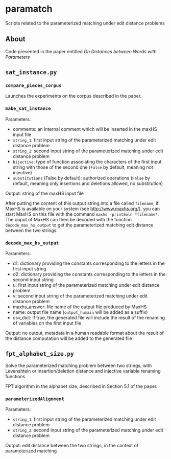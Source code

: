 # paramatch
Scripts related to the parameterized matching under edit distance problems



## About

Code presented in the paper entitled *On Distances between Words with Parameters*



## `sat_instance.py`

### `compare_pieces_corpus`

Launches the experiments on the corpus described in the paper.

### `make_sat_instance`

Parameters:
* comments: an internal comment which will be inserted in the maxHS input file
* `string_1`: first input string of the parameterized matching under edit distance problem
* `string_2`: second input string of the parameterized matching under edit distance problem
* `bijective`: type of function associating the characters of the first input string with those of the second one (`False` by default, meaning not injective)
* `substitutions` (False by default): authorized operations (`False` by default, meaning only insertions and deletions allowed, no substitution)

Output: string of the maxHS input file

After putting the content of this output string into a file called `filename`, if MaxHS is available on your system (see http://www.maxhs.org/), you can start MaxHS on this file with the command `maxhs -printSoln *filename*`. The ouput of MaxHS can then be decoded with the function `decode_max_hs_output` to get the parameterized matching edit distance between the two strings.

### `decode_max_hs_output`

Parameters:
* d1: dictionary providing the constants corresponding to the letters in the first input string
* d2: dictionary providing the constants corresponding to the letters in the second input string
* u: first input string of the parameterized matching under edit distance problem
* v: second input string of the parameterized matching under edit distance problem
* maxhs_answer: file name of the output file produced by MaxHS
* name: output file name (`output_humain` will be added as a suffix)
* csv_dict: if true, the generated file will include the result of the renaming of variables on the first input file

Output: no output, metadata in a human readable format about the result of the distance computation will be added to the generated file



## `fpt_alphabet_size.py`

Solve the parameterized matching problem between two strings, with Levenshtein or insertion/deletion distance and injective variable renaming functions

FPT algorithm in the alphabet size, described in Section 5.1 of the paper.

### `parameterizedAlignment`

Parameters:
* `string_1`: first input string of the parameterized matching under edit distance problem
* `string_2`: second input string of the parameterized matching under edit distance problem

Output: edit distance between the two strings, in the context of parameterized matching